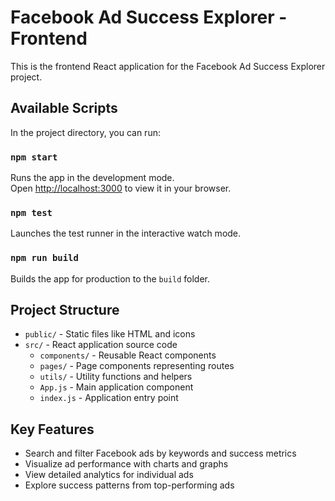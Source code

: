 # Facebook Ad Success Explorer - Frontend

This is the frontend React application for the Facebook Ad Success Explorer project.

## Available Scripts

In the project directory, you can run:

### `npm start`

Runs the app in the development mode.\
Open [http://localhost:3000](http://localhost:3000) to view it in your browser.

### `npm test`

Launches the test runner in the interactive watch mode.

### `npm run build`

Builds the app for production to the `build` folder.

## Project Structure

- `public/` - Static files like HTML and icons
- `src/` - React application source code
  - `components/` - Reusable React components
  - `pages/` - Page components representing routes
  - `utils/` - Utility functions and helpers
  - `App.js` - Main application component
  - `index.js` - Application entry point

## Key Features

- Search and filter Facebook ads by keywords and success metrics
- Visualize ad performance with charts and graphs
- View detailed analytics for individual ads
- Explore success patterns from top-performing ads